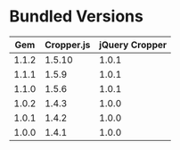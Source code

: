 # Bundled Versions

| Gem    | Cropper.js | jQuery Cropper |
|--------|------------|----------------|
| 1.1.2  | 1.5.10     | 1.0.1          |
| 1.1.1  | 1.5.9      | 1.0.1          |
| 1.1.0  | 1.5.6      | 1.0.1          |
| 1.0.2  | 1.4.3      | 1.0.0          |
| 1.0.1  | 1.4.2      | 1.0.0          |
| 1.0.0  | 1.4.1      | 1.0.0          |
